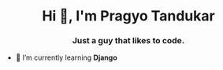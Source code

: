 <h1 align="center">Hi 👋, I'm Pragyo Tandukar</h1>
<h3 align="center">Just a guy that likes to code.</h3>

- 🌱 I’m currently learning **Django**


